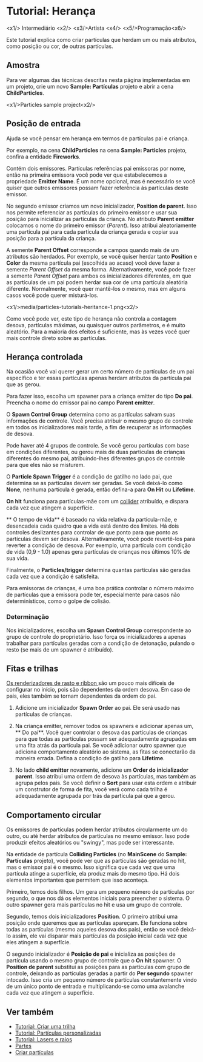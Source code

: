 # Tutorial: Herança

<x1\/> Intermediário <x2\/>
<x3\/>Artista <x4\/>
<x5\/>Programação<x6\/>

Este tutorial explica como criar partículas que herdam um ou mais atributos, como posição ou cor, de outras partículas.

## Amostra

Para ver algumas das técnicas descritas nesta página implementadas em um projeto, crie um novo **Sample: Partículas** projeto e abrir a cena **ChildParticles**.

<x1\/>Particles sample project<x2\/>

## Posição de entrada

Ajuda se você pensar em herança em termos de partículas pai e criança.

Por exemplo, na cena **ChildParticles** na cena **Sample: Particles** projeto, confira a entidade **Fireworks**.

Contém dois emissores. Partículas referências pai emissoras por nome, então na primeira emissora você pode ver que estabelecemos a propriedade **Emitter Name**. É um nome opcional, mas é necessário se você quiser que outros emissores possam fazer referência às partículas deste emissor.

No segundo emissor criamos um novo inicializador, **Position de parent**. Isso nos permite referenciar as partículas do primeiro emissor e usar sua posição para inicializar as partículas da criança. No atributo **Parent emitter** colocamos o nome do primeiro emissor (*Parent*). Isso atribui aleatoriamente uma partícula pai para cada partícula da criança gerada e copiar sua posição para a partícula da criança.

A semente **Parent Offset** corresponde a campos quando mais de um atributos são herdados. Por exemplo, se você quiser herdar tanto **Position** e **Color** da mesma partícula pai (escolhida ao acaso) você deve fazer a semente *Parent Offset* da mesma forma. Alternativamente, você pode fazer a semente *Parent Offset* para ambos os inicializadores diferentes, em que as partículas de um pai podem herdar sua cor de uma partícula aleatória diferente. Normalmente, você quer mantê-los o mesmo, mas em alguns casos você pode querer misturá-los.

<x1\/>media\/particles-tutorials-heritance-1.png<x2\/>

Como você pode ver, este tipo de herança não controla a contagem desova, partículas máximas, ou quaisquer outros parâmetros, e é muito aleatório. Para a maioria dos efeitos é suficiente, mas às vezes você quer mais controle direto sobre as partículas.

## Herança controlada

Na ocasião você vai querer gerar um certo número de partículas de um pai específico e ter essas partículas apenas herdam atributos da partícula pai que as gerou.

Para fazer isso, escolha um spawner para a criança emitter do tipo **Do pai**. Preencha o nome do emissor pai no campo **Parent emitter**.

O **Spawn Control Group** determina como as partículas salvam suas informações de controle. Você precisa atribuir o mesmo grupo de controle em todos os inicializadores mais tarde, a fim de recuperar as informações de desova.

Pode haver até 4 grupos de controle. Se você gerou partículas com base em condições diferentes, ou gerou mais de duas partículas de crianças diferentes do mesmo pai, atribuindo-lhes diferentes grupos de controle para que eles não se misturem.

O **Particle Spawn Trigger** é a condição de gatilho no lado pai, que determina se as partículas devem ser geradas. Se você deixá-lo como **None**, nenhuma partícula é gerada, então defina-a para **On Hit** ou **Lifetime**.

**On hit** funciona para partículas-mãe com um [collider](../../physics/colliders.md) atribuído, e dispara cada vez que atingem a superfície.

** O tempo de vida** é baseado na vida relativa da partícula-mãe, e desencadeia cada quadro que a vida está dentro dos limites. Há dois controles deslizantes para controlar de que ponto para que ponto as partículas devem ser desova. Alternativamente, você pode revertê-los para reverter a condição de desova. Por exemplo, uma partícula com condição de vida (0,9 - 1.0) apenas gera partículas de crianças nos últimos 10% de sua vida.

Finalmente, o **Particles\/trigger** determina quantas partículas são geradas cada vez que a condição é satisfeita.

Para emissoras de crianças, é uma boa prática controlar o número máximo de partículas que a emissora pode ter, especialmente para casos não determinísticos, como o golpe de colisão.

### Determinação

Nos inicializadores, escolha um **Spawn Control Group** correspondente ao grupo de controle do proprietário. Isso força os inicializadores a apenas trabalhar para partículas geradas com a condição de detonação, pulando o resto (se mais de um spawner é atribuído).

## Fitas e trilhas

[ Os renderizadores de rasto e ribbon ](../ribbons-and-trails.md) são um pouco mais difíceis de configurar no início, pois são dependentes da ordem desova. Em caso de pais, eles também se tornam dependentes da ordem do pai.

1. Adicione um inicializador **Spawn Order** ao pai. Ele será usado nas partículas de crianças.

2. Na criança emitter, remover todos os spawners e adicionar apenas um, ** Do pai**. Você quer controlar o desova das partículas de crianças para que todas as partículas possam ser adequadamente agrupadas em uma fita atrás da partícula pai. Se você adicionar outro spawner que adiciona comportamento aleatório ao sistema, as fitas se conectarão da maneira errada. Defina a condição de gatilho para **Lifetime**.

3. No lado **child emitter** novamente, adicione um **Order do inicializador parent**. Isso atribui uma ordem de desova às partículas, mas também as agrupa pelos pais. Se você definir o **Sort** para usar esta ordem e atribuir um construtor de forma de fita, você verá como cada trilha é adequadamente agrupada por trás da partícula pai que a gerou.

## Comportamento circular

Os emissores de partículas podem herdar atributos circularmente um do outro, ou até herdar atributos de partículas no mesmo emissor. Isso pode produzir efeitos aleatórios ou "swingy", mas pode ser interessante.

Na entidade de partícula **Colliding Particles** (no **MainScene** do **Sample: Partículas** projeto), você pode ver que as partículas são geradas no hit, mas o emissor pai é o mesmo. Isso significa que cada vez que uma partícula atinge a superfície, ela produz mais do mesmo tipo. Há dois elementos importantes que permitem que isso aconteça.

Primeiro, temos dois filhos. Um gera um pequeno número de partículas por segundo, o que nos dá os elementos iniciais para preencher o sistema. O outro spawner gera mais partículas no hit e usa um grupo de controle.

Segundo, temos dois inicializadores **Position**. O primeiro atribui uma posição onde queremos que as partículas apareçam. Ele funciona sobre todas as partículas (mesmo aqueles desova dos pais), então se você deixá-lo assim, ele vai disparar mais partículas da posição inicial cada vez que eles atingem a superfície.

O segundo inicializador é **Posição de pai** e inicializa as posições de partícula usando o mesmo grupo de controle que o **On hit** spawner. O **Position de parent** substitui as posições para as partículas com grupo de controle, deixando as partículas geradas a partir do **Per segundo** spawner intocado. Isso cria um pequeno número de partículas constantemente vindo de um único ponto de entrada e multiplicando-se como uma avalanche cada vez que atingem a superfície.

## Ver também

* [Tutorial: Criar uma trilha](create-a-trail.md)
* [Tutorial: Partículas personalizadas](custom-particles.md)
* [Tutorial: Lasers e raios](lasers-and-lightning.md)
* [Partes](../index.md)
* [Criar partículas](../create-particles.md)